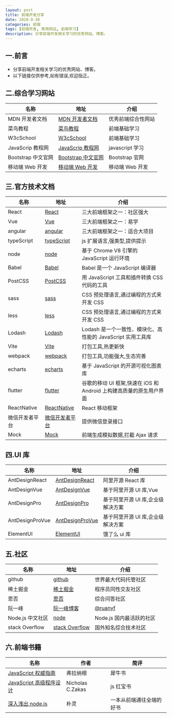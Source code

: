 ```yaml
---
layout: post
title: 前端开发分享
date: 2020-9-30
categories: 前端
tags: [前端开发, 常用网站, 前端学习]
description: 分享前端开发相关学习的优秀网站、博客。
---
```


## 一.前言

- 分享前端开发相关学习的优秀网站、博客。
- 以下链接仅供参考,如有错误,欢迎指正。

## 二.综合学习网站

| 名称               | 地址                                                   | 介绍               |
| ------------------ | ------------------------------------------------------ | ------------------ |
| MDN 开发者文档     | [MDN 开发者文档](https://developer.mozilla.org/zh-CN/) | 优秀前端综合性网站 |
| 菜鸟教程           | [菜鸟教程](https://www.runoob.com/)                    | 前端基础学习       |
| W3cSchool          | [W3cSchool](http://www.w3school.com.cn/)               | 前端基础学习       |
| JavaScrip 教程网   | [JavaScrip 教程网](https://zh.javascript.info/)        | javascript 学习    |
| Bootstrap 中文官网 | [Bootstrap 中文官网](https://www.bootcss.com/)         | Bootstrap 官网     |
| 移动端 Web 开发    | [移动端 Web 开发](https://mobiledevweekly.com/)        | 移动端 Web 开发    |

## 三.官方技术文档

| 名称           | 地址                                                | 介绍                                                                 |
| -------------- | --------------------------------------------------- | -------------------------------------------------------------------- |
| React          | [React](https://reactjs.org/)                       | 三大前端框架之一：社区强大                                           |
| Vue            | [Vue](https://cn.vuejs.org/)                        | 三大前端框架之一：易学                                               |
| angular        | [angular](https://angular.cn/)                      | 三大前端框架之一：适合大项目                                         |
| typeScript     | [typeScript](https://www.tslang.cn/)                | js 扩展语言,强类型,提供提示                                        |
| node           | [node](http://nodejs.cn/)                           | 基于 Chrome V8 引擎的 JavaScript 运行环境                            |
| Babel          | [Babel](https://www.babeljs.cn/)                    | Babel 是一个 JavaScript 编译器                                       |
| PostCSS        | [PostCSS](https://www.postcss.com.cn/)              | 用 JavaScript 工具和插件转换 CSS 代码的工具                          |
| sass           | [sass ](https://sass-lang.com/)                     | CSS 预处理语言,通过编程的方式来开发 CSS                             |
| less           | [less](https://less.bootcss.com/)                   | CSS 预处理语言,通过编程的方式来开发 CSS                             |
| Lodash         | [Lodash](https://www.lodashjs.com/)                 | Lodash 是一个一致性、模块化、高性能的 JavaScript 实用工具库          |
| Vite           | [Vite](https://vitejs.cn/)                          | 打包工具,热更新快                                                   |
| webpack        | [webpack](https://webpack.docschina.org/)           | 打包工具,功能强大,生态完善                                         |
| echarts        | [echarts](https://echarts.apache.org/zh/index.html) | 基于 JavaScript 的开源可视化图表库                                   |
| flutter        | [flutter](https://flutterchina.club/)               | 谷歌的移动 UI 框架,快速在 iOS 和 Android 上构建高质量的原生用户界面 |
| ReactNative    | [ReactNative](https://www.react-native.cn/)         | React 移动框架                                                       |
| 微信开发者平台 | [微信开发者平台](https://open.weixin.qq.com/)       | 提供微信登录接口                                                     |
| Mock           | [Mock](http://mockjs.com/)                          | 前端生成模拟数据,拦截 Ajax 请求                                     |

## 四.UI 库

| 名称            | 地址                                                          | 介绍                              |
| --------------- | ------------------------------------------------------------- | --------------------------------- |
| AntDesignReact  | [AntDesignReact ](https://ant.design/docs/react/introduce-cn) | 阿里开源 React 库                 |
| AntDesignVue    | [AntDesignVue ](https://www.antdv.com/docs/vue/introduce-cn/) | 基于阿里开源 UI 库,Vue            |
| AntDesignPro    | [AntDesignPro ](https://pro.ant.design/zh-CN/docs/overview/)  | 基于阿里开源 UI 库,企业级解决方案 |
| AntDesignProVue | [AntDesignProVue ](https://pro.antdv.com/)                    | 基于阿里开源 UI 库,企业级解决方案 |
| ElementUI       | [ElementUI ](https://element.eleme.cn/#/zh-CN)                | 饿了么 ui 库                      |

## 五.社区

| 名称             | 地址                                          | 介绍                                 |
| ---------------- | --------------------------------------------- | ------------------------------------ |
| github           | [github](https://github.com/)                 | 世界最大代码托管社区                 |
| 稀土掘金         | [稀土掘金](https://juejin.im/)                | 程序员同性交友社区                   |
| 思否             | [思否](http://segmentfault.com/)              | 综合问答社区                         |
| 阮一峰           | [阮一峰博客](http://www.ruanyifeng.com/blog/) | [@ruanyf](https://github.com/ruanyf) |
| Node.js 中文社区 | [node](http://cnodejs.org/)                   | Node.js 国内最活跃的社区             |
| stack Overflow   | [stack Overflow](https://stackoverflow.com/)  | 国外知名综合技术社区                 |

## 六.前端书籍

| 名称                                                               | 作者             | 简评                     |
| ------------------------------------------------------------------ | ---------------- | ------------------------ |
| [JavaScript 权威指南](http://book.douban.com/subject/2228378/)     | 弗拉纳根         | 犀牛书                   |
| [JavaScript 高级程序设计](http://book.douban.com/subject/3590768/) | Nicholas C.Zakas | js 红宝书                |
| [深入浅出 node.js](http://book.douban.com/subject/25768396/)       | 朴灵             | 一本从前端通往全端的好书 |
